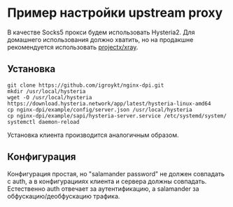 # Пример настройки upstream proxy
В качестве Socks5 прокси будем использовать Hysteria2. Для домашнего использования должно хватить, но на продакшне рекомендуется использовать [projectx/xray](https://xtls.github.io/ru/document/).

## Установка
```
git clone https://github.com/igroykt/nginx-dpi.git
mkdir /usr/local/hysteria
wget -O /usr/local/hysteria https://download.hysteria.network/app/latest/hysteria-linux-amd64 
cp nginx-dpi/example/config/server.json /usr/local/hysteria
cp nginx-dpi/example/sapi/hysteria-server.service /etc/systemd/system/
systemctl daemon-reload
```
Установка клиента производится аналогичным образом.

## Конфигурация
Конфигурация простая, но "salamander password" не должен совпадать с auth, а в конфигурацииях клиента и сервера должны совпадать. Естественно auth отвечает за аутентификацию, а salamander за обфускацию/деобфускацию трафика.